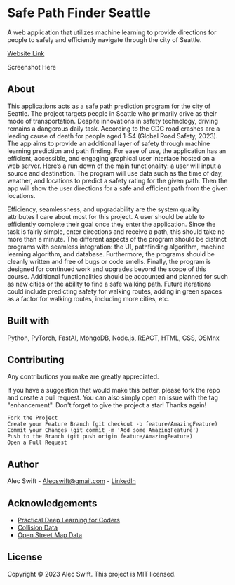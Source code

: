 # Safe Path Finder Seattle

A web application that utilizes machine learning to provide directions for people to safely and efficiently navigate through the city of Seattle.

[Website Link](https://link-url-here.org)

Screenshot Here

## About

This applications acts as a safe path prediction program for the city of Seattle. The project targets people in Seattle who primarily drive as their mode of transportation. Despite innovations in safety technology, driving remains a dangerous daily task. According to the CDC road crashes are a leading cause of death for people aged 1-54 (Global Road Safety, 2023). The app aims to provide an additional layer of safety through machine learning prediction and path finding. For ease of use, the application has an efficient, accessible, and engaging graphical user interface hosted on a web server. Here’s a run down of the main functionality: a user will input a source and destination. The program will use data such as the time of day, weather, and locations to predict a safety rating for the given path. Then the app will show the user directions for a safe and efficient path from the given locations.  

Efficiency, seamlessness, and upgradability are the system quality attributes I care about most for this project. A user should be able to efficiently complete their goal once they enter the application. Since the task is fairly simple, enter directions and receive a path, this should take no more than a minute. The different aspects of the program should be distinct programs with seamless integration: the UI, pathfinding algorithm, machine learning algorithm, and database. Furthermore, the programs should be cleanly written and free of bugs or code smells. Finally, the program is designed for continued work and upgrades beyond the scope of this course. Additional functionalities should be accounted and planned for such as new cities or the ability to find a safe walking path. Future iterations could include predicting safety for walking routes, adding in green spaces as a factor for walking routes, including more cities, etc. 


## Built with

Python, PyTorch, FastAI, MongoDB, Node.js, REACT, HTML, CSS, OSMnx

## Contributing

Any contributions you make are greatly appreciated.

If you have a suggestion that would make this better, please fork the repo and create a pull request. You can also simply open an issue with the tag "enhancement". Don't forget to give the project a star! Thanks again!

    Fork the Project
    Create your Feature Branch (git checkout -b feature/AmazingFeature)
    Commit your Changes (git commit -m 'Add some AmazingFeature')
    Push to the Branch (git push origin feature/AmazingFeature)
    Open a Pull Request

## Author

Alec Swift - Alecswift@gmail.com - [LinkedIn](https://www.linkedin.com/in/alec-swift-39841011a/)

## Acknowledgements

- [Practical Deep Learning for Coders](https://course.fast.ai/)
- [Collision Data](https://data-seattlecitygis.opendata.arcgis.com/datasets/SeattleCityGIS::collisions/about)
- [Open Street Map Data](https://www.openstreetmap.org/)

## License

Copyright © 2023 Alec Swift.
This project is MIT licensed.
